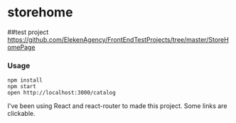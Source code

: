 # storehome
##test project
https://github.com/ElekenAgency/FrontEndTestProjects/tree/master/StoreHomePage

### Usage

```
npm install
npm start
open http://localhost:3000/catalog
```
I've been using React and react-router to made this project. Some links are clickable.
